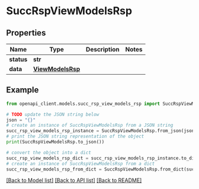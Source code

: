 # SuccRspViewModelsRsp


## Properties

Name | Type | Description | Notes
------------ | ------------- | ------------- | -------------
**status** | **str** |  | 
**data** | [**ViewModelsRsp**](ViewModelsRsp.md) |  | 

## Example

```python
from openapi_client.models.succ_rsp_view_models_rsp import SuccRspViewModelsRsp

# TODO update the JSON string below
json = "{}"
# create an instance of SuccRspViewModelsRsp from a JSON string
succ_rsp_view_models_rsp_instance = SuccRspViewModelsRsp.from_json(json)
# print the JSON string representation of the object
print(SuccRspViewModelsRsp.to_json())

# convert the object into a dict
succ_rsp_view_models_rsp_dict = succ_rsp_view_models_rsp_instance.to_dict()
# create an instance of SuccRspViewModelsRsp from a dict
succ_rsp_view_models_rsp_from_dict = SuccRspViewModelsRsp.from_dict(succ_rsp_view_models_rsp_dict)
```
[[Back to Model list]](../README.md#documentation-for-models) [[Back to API list]](../README.md#documentation-for-api-endpoints) [[Back to README]](../README.md)


